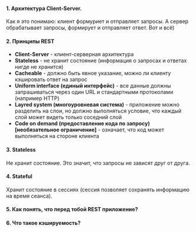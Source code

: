 #### 1. Архитектура Client-Server.
Как я это понимаю: клиент формуриет и отправляет запросы. А сервер обрабатывает запросы, формирует и отправляет ответ. Вот и всё)

#### 2. Принципы REST
* __Client-Server__ - клиент-серверная архитектура
* __Stateless__ - не хранит состояние (информация о запросах и ответах нигде не хранится)
* __Cacheable__ - должно быть явное указание, можно ли клиенту кэшировать ответ на запрос
* __Uniform interface (единый интерфейс)__ - все данные должны запрашиваться через один URL и стандартными протоколами (например HTTP) 
* __Layred system (многоуровневая система)__ - приложение можно разделить на слои, но должно выполняться условие, что каждый слой может видеть только соседний слой
* __Code on demand (предоставление кода по запросу) [необязательное ограничение]__ - означает, что код может выполняться на стороне клиента

#### 3. Stateless
Не хранит состояние. Это значит, что запросы не зависят друг от друга.

#### 4. Stateful
Хранит состояние в сессиях (сессия позволяет сохранять информацию на время сеанса).

#### 5. Как понять, что перед тобой REST приложение?

#### 6. Что такое кэшируемость? 
